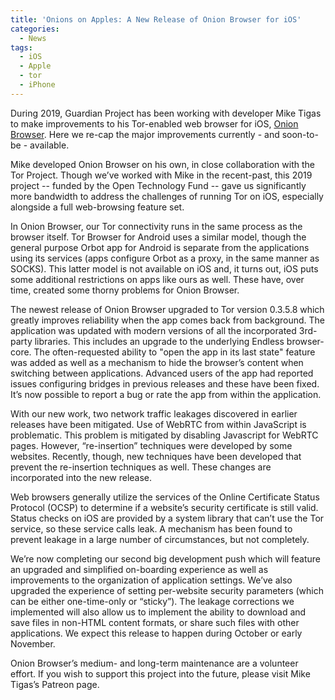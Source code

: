 ```yaml
---
title: 'Onions on Apples: A New Release of Onion Browser for iOS'
categories:
  - News
tags:
  - iOS
  - Apple
  - tor
  - iPhone
---
```

During 2019, Guardian Project has been working with developer Mike Tigas to make improvements to his Tor-enabled web browser for iOS, [Onion Browser](https://onionbrowser.com/).  Here we re-cap the major improvements currently - and soon-to-be - available.

Mike developed Onion Browser on his own, in close collaboration with the Tor Project.  Though we’ve worked with Mike in the recent-past, this 2019 project -- funded by the Open Technology Fund -- gave us significantly more bandwidth to address the challenges of running Tor on iOS, especially alongside a full web-browsing feature set. 

In Onion Browser, our Tor connectivity runs in the same process as the browser itself.  Tor Browser for Android uses a similar model, though the general purpose Orbot app for Android is separate from the applications using its services (apps configure Orbot as a proxy, in the same manner as SOCKS).  This latter model is not available on iOS and, it turns out, iOS puts some additional restrictions on apps like ours as well.  These have, over time, created some thorny problems for Onion Browser. 

The newest release of Onion Browser upgraded to Tor version 0.3.5.8 which greatly improves reliability when the app comes back from background. The application was updated with modern versions of all the incorporated 3rd-party libraries.  This includes an upgrade to the underlying Endless browser-core.  The often-requested ability to "open the app in its last state" feature was added as well as a mechanism to hide the browser’s content when switching between applications.  Advanced users of the app had reported issues configuring bridges in previous releases and these have been fixed.  It’s now possible to report a bug or rate the app from within the application.

With our new work, two network traffic leakages discovered in earlier releases have been mitigated.  Use of WebRTC from within JavaScript is problematic.  This problem is mitigated by disabling Javascript for WebRTC pages.  However, “re-insertion” techniques were developed by some websites.  Recently, though, new techniques have been developed that prevent the re-insertion techniques as well.  These changes are incorporated into the new release.

Web browsers generally utilize the services of the Online Certificate Status Protocol (OCSP) to determine if a website’s security certificate is still valid. Status checks on iOS are provided by a system library that can’t use the Tor service, so these service calls leak.  A mechanism has been found to prevent leakage in a large number of circumstances, but not completely.

We’re now completing our second big development push which will feature an upgraded and simplified on-boarding experience as well as improvements to the organization of application settings.  We’ve also upgraded the experience of setting per-website security parameters (which can be either one-time-only or “sticky”).  The leakage corrections we implemented will also allow us to implement the ability to download and save files in non-HTML content formats, or share such files with other applications.  We expect this release to happen during October or early November.

Onion Browser’s medium- and long-term maintenance are a volunteer effort.  If you wish to support this project into the future, please visit Mike Tigas’s Patreon page.


